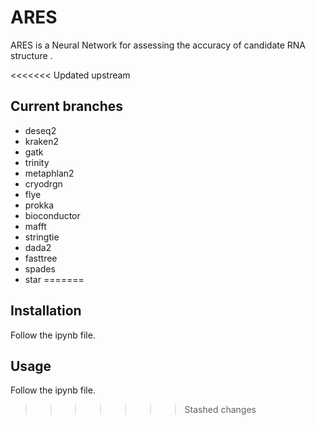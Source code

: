 # ARES

ARES is a Neural Network for assessing the accuracy of candidate RNA structure .

<<<<<<< Updated upstream
## Current branches
- deseq2
- kraken2
- gatk
- trinity
- metaphlan2
- cryodrgn
- flye
- prokka
- bioconductor
- mafft
- stringtie
- dada2
- fasttree
- spades
- star
=======
## Installation

Follow the ipynb file.

## Usage

Follow the ipynb file.
>>>>>>> Stashed changes
